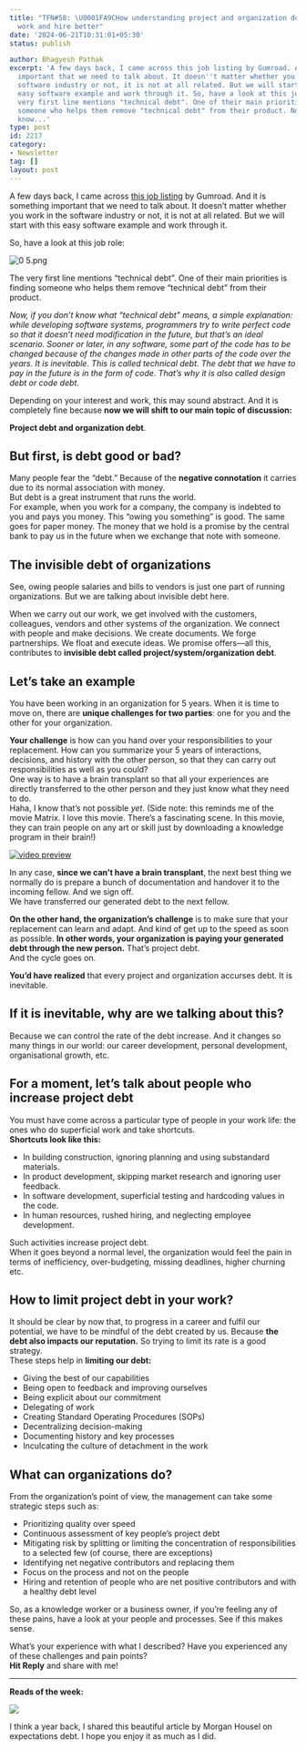 ```yaml
---
title: "TFN#58: \U0001FA9CHow understanding project and organization debt helps us
  work and hire better"
date: '2024-06-21T10:31:01+05:30'
status: publish

author: Bhagyesh Pathak
excerpt: 'A few days back, I came across this job listing by Gumroad. And it is something
  important that we need to talk about. It doesn''t matter whether you work in the
  software industry or not, it is not at all related. But we will start with this
  easy software example and work through it. So, have a look at this job role: The
  very first line mentions "technical debt". One of their main priorities is finding
  someone who helps them remove "technical debt" from their product. Now, if you don''t
  know...'
type: post
id: 2217
category:
- Newsletter
tag: []
layout: post
---
```


A few days back, I came across [this job listing](https://app.flexile.com/roles/gumroad/software-engineer-bw049ph4cr42y) by Gumroad. And it is something important that we need to talk about. It doesn’t matter whether you work in the software industry or not, it is not at all related. But we will start with this easy software example and work through it.

So, have a look at this job role:

![0 5.png](https://embed.filekitcdn.com/e/tkwVjiL2WnM6sb9P2ZThes/deZyGwrJmUfsLXdnEBejQF)

The very first line mentions “technical debt”. One of their main priorities is finding someone who helps them remove “technical debt” from their product.

*Now, if you don’t know what “technical debt” means, a simple explanation: while developing software systems, programmers try to write perfect code so that it doesn’t need modification in the future, but that’s an ideal scenario. Sooner or later, in any software, some part of the code has to be changed because of the changes made in other parts of the code over the years. It is inevitable. This is called technical debt. The debt that we have to pay in the future is in the form of code. That’s why it is also called design debt or code debt.*

Depending on your interest and work, this may sound abstract. And it is completely fine because **now we will shift to our main topic of discussion:**

**Project debt and organization debt**.

But first, is debt good or bad?
-------------------------------

Many people fear the “debt.” Because of the **negative connotation** it carries due to its normal association with money.  
But debt is a great instrument that runs the world.  
For example, when you work for a company, the company is indebted to you and pays you money. This “owing you something” is good. The same goes for paper money. The money that we hold is a promise by the central bank to pay us in the future when we exchange that note with someone.

The invisible debt of organizations
-----------------------------------

See, owing people salaries and bills to vendors is just one part of running organizations. But we are talking about invisible debt here.

When we carry out our work, we get involved with the customers, colleagues, vendors and other systems of the organization. We connect with people and make decisions. We create documents. We forge partnerships. We float and execute ideas. We promise offers—all this, contributes to **invisible debt called project/system/organization debt**.

Let’s take an example
---------------------

You have been working in an organization for 5 years. When it is time to move on, there are **unique challenges for two parties**: one for you and the other for your organization.

**Your challenge** is how can you hand over your responsibilities to your replacement. How can you summarize your 5 years of interactions, decisions, and history with the other person, so that they can carry out responsibilities as well as you could?  
One way is to have a brain transplant so that all your experiences are directly transferred to the other person and they just know what they need to do.  
Haha, I know that’s not possible *yet*. (Side note: this reminds me of the movie Matrix. I love this movie. There’s a fascinating scene. In this movie, they can train people on any art or skill just by downloading a knowledge program in their brain!)

[![video preview](https://functions-js.convertkit.com/playbutton?play=%23324C85&accent=%23ffffff&thumbnailof=%E2%80%8Bhttps%3A%2F%2Fwww.youtube.com%2Fwatch%3Fv%3D9cL7HVU-uU4&width=480&height=270&fit=contain)​](//www.youtube.com/watch?v=9cL7HVU-uU4)

In any case, **since we can’t have a brain transplant**, the next best thing we normally do is prepare a bunch of documentation and handover it to the incoming fellow. And we sign off.  
We have transferred our generated debt to the next fellow.

**On the other hand, the organization’s challenge** is to make sure that your replacement can learn and adapt. And kind of get up to the speed as soon as possible. **In other words, your organization is paying your generated debt through the new person.** That’s project debt.  
And the cycle goes on.

**You’d have realized** that every project and organization accurses debt. It is inevitable.

If it is inevitable, why are we talking about this?
---------------------------------------------------

Because we can control the rate of the debt increase. And it changes so many things in our world: our career development, personal development, organisational growth, etc.

For a moment, let’s talk about people who increase project debt
---------------------------------------------------------------

You must have come across a particular type of people in your work life: the ones who do superficial work and take shortcuts.  
​**Shortcuts look like this:**

- In building construction, ignoring planning and using substandard materials.
- In product development, skipping market research and ignoring user feedback.
- In software development, superficial testing and hardcoding values in the code.
- In human resources, rushed hiring, and neglecting employee development.

Such activities increase project debt.  
When it goes beyond a normal level, the organization would feel the pain in terms of inefficiency, over-budgeting, missing deadlines, higher churning etc.

How to limit project debt in your work?
---------------------------------------

It should be clear by now that, to progress in a career and fulfil our potential, we have to be mindful of the debt created by us. Because **the debt also impacts our reputation.** So trying to limit its rate is a good strategy.  
These steps help in **limiting our debt:**

- Giving the best of our capabilities
- Being open to feedback and improving ourselves
- Being explicit about our commitment
- Delegating of work
- Creating Standard Operating Procedures (SOPs)
- Decentralizing decision-making
- Documenting history and key processes
- Inculcating the culture of detachment in the work

What can organizations do?
--------------------------

From the organization’s point of view, the management can take some strategic steps such as:

- Prioritizing quality over speed
- Continuous assessment of key people’s project debt
- Mitigating risk by splitting or limiting the concentration of responsibilities to a selected few (of course, there are exceptions)
- Identifying net negative contributors and replacing them
- Focus on the process and not on the people
- Hiring and retention of people who are net positive contributors and with a healthy debt level

So, as a knowledge worker or a business owner, if you’re feeling any of these pains, have a look at your people and processes. See if this makes sense.

What’s your experience with what I described? Have you experienced any of these challenges and pain points?  
​**Hit Reply** and share with me!

---

**Reads of the week:**

[![](https://embed.filekitcdn.com/e/tkwVjiL2WnM6sb9P2ZThes/8mfpYrK1rMMPEb4ZEwdpFf)](https://collabfund.com/blog/expectations-debt/)

I think a year back, I shared this beautiful article by Morgan Housel on expectations debt. I hope you enjoy it as much as I did.